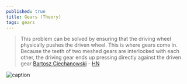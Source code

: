 ```yaml
---
published: true
title: Gears (Theory)
tags: gears
---
```

> This problem can be solved by ensuring that the driving wheel physically pushes the driven wheel. This is where gears come in. Because the teeth of two meshed gears are interlocked with each other, the driving gear ends up pressing directly against the driven gear [Bartosz Ciechanowski](https://ciechanow.ski/gears/) - [HN](https://news.ycombinator.com/item?id=22310813)

![caption](https://upload.wikimedia.org/wikipedia/commons/1/14/Gears_animation.gif)